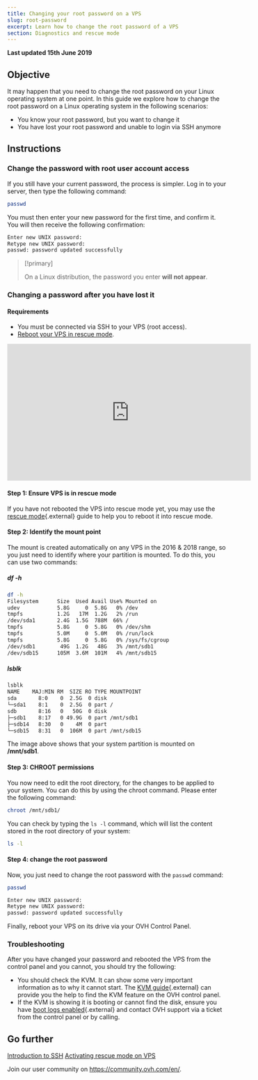 ```yaml
---
title: Changing your root password on a VPS
slug: root-password
excerpt: Learn how to change the root password of a VPS
section: Diagnostics and rescue mode
---
```


**Last updated 15th June 2019**

## Objective

It may happen that you need to change the root password on your Linux operating system at one point. In this guide we explore how to change the root password on a Linux operating system in the following scenarios:
- You know your root password, but you want to change it
- You have lost your root password and unable to login via SSH anymore

## Instructions

### Change the password with root user account access

If you still have your current password, the process is simpler. Log in to your server, then type the following command:

```sh
passwd
```

You must then enter your new password for the first time, and confirm it. You will then receive the following confirmation:

```sh
Enter new UNIX password:
Retype new UNIX password:
passwd: password updated successfully
```

> [!primary]
>
> On a Linux distribution, the password you enter **will not appear**.
>

### Changing a password after you have lost it

#### Requirements

- You must be connected via SSH to your VPS (root access).
- [Reboot your VPS in rescue mode](https://docs.ovh.com/gb/en/vps/rescue/).

<iframe width="560" height="315" src="https://www.youtube.com/embed/ua1qoTMq35g?rel=0" frameborder="0" allow="autoplay; encrypted-media" allowfullscreen></iframe>

#### Step 1: Ensure VPS is in rescue mode

If you have not rebooted the VPS into rescue mode yet, you may use the [rescue mode](https://docs.ovh.com/gb/en/vps/rescue/){.external} guide to help you to reboot it into rescue mode.

#### Step 2: Identify the mount point

The mount is created automatically on any VPS in the 2016 & 2018 range, so you just need to identify where your partition is mounted. To do this, you can use two commands:

##### df -h

```sh
df -h
Filesystem      Size  Used Avail Use% Mounted on
udev            5.8G     0  5.8G   0% /dev
tmpfs           1.2G   17M  1.2G   2% /run
/dev/sda1       2.4G  1.5G  788M  66% /
tmpfs           5.8G     0  5.8G   0% /dev/shm
tmpfs           5.0M     0  5.0M   0% /run/lock
tmpfs           5.8G     0  5.8G   0% /sys/fs/cgroup
/dev/sdb1        49G  1.2G   48G   3% /mnt/sdb1
/dev/sdb15      105M  3.6M  101M   4% /mnt/sdb15
```

##### lsblk

```sh
lsblk
NAME    MAJ:MIN RM  SIZE RO TYPE MOUNTPOINT
sda       8:0    0  2.5G  0 disk
└─sda1    8:1    0  2.5G  0 part /
sdb       8:16   0   50G  0 disk
├─sdb1    8:17   0 49.9G  0 part /mnt/sdb1
├─sdb14   8:30   0    4M  0 part
└─sdb15   8:31   0  106M  0 part /mnt/sdb15
```

The image above shows that your system partition is mounted on **/mnt/sdb1**.

#### Step 3: CHROOT permissions

You now need to edit the root directory, for the changes to be applied to your system. You can do this by using the chroot command. Please enter the following command:

```sh
chroot /mnt/sdb1/
```

You can check by typing the `ls -l` command, which will list the content stored in the root directory of your system:

```sh
ls -l
```

#### Step 4: change the root password

Now, you just need to change the root password with the `passwd` command:

```sh
passwd
```
```sh
Enter new UNIX password:
Retype new UNIX password:
passwd: password updated successfully
```

Finally, reboot your VPS on its drive via your OVH Control Panel.

### Troubleshooting

After you have changed your password and rebooted the VPS from the control panel and you cannot, you should try the following:

- You should check the KVM. It can show some very important information as to why it cannot start. The [KVM guide](https://docs.ovh.com/gb/en/vps/use-kvm-for-vps/){.external} can provide you the help to find the KVM feature on the OVH control panel.
- If the KVM is showing it is booting or cannot find the disk, ensure you have [boot logs enabled](https://docs.ovh.com/gb/en/vps/use-kvm-for-vps/){.external} and contact OVH support via a ticket from the control panel or by calling.

## Go further

[Introduction to SSH](https://docs.ovh.com/gb/en/dedicated/ssh-introduction/)
[Activating rescue mode on VPS](https://docs.ovh.com/gb/en/vps/rescue/)

Join our user community on <https://community.ovh.com/en/>.
